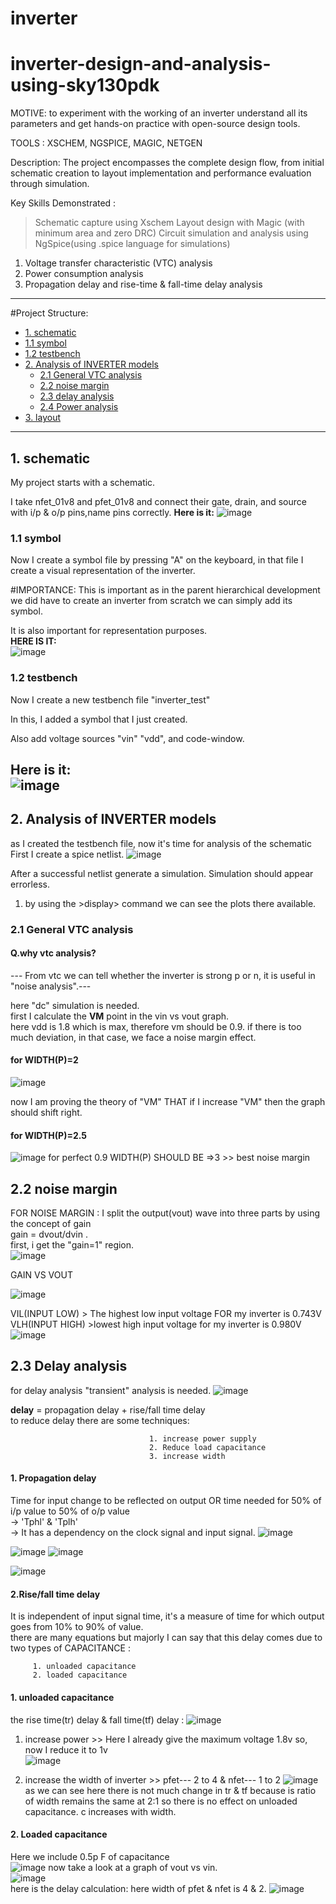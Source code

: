 # inverter
# inverter-design-and-analysis-using-sky130pdk  
MOTIVE: to experiment with the working of an inverter understand all its parameters and get hands-on practice with open-source design tools.  

TOOLS : XSCHEM, NGSPICE, MAGIC, NETGEN   

Description: The project encompasses the complete design flow, from initial schematic creation to layout implementation and performance evaluation through simulation.

Key Skills Demonstrated :
>Schematic capture using Xschem
>Layout design with Magic (with minimum area and zero DRC)
>Circuit simulation and analysis using NgSpice(using .spice language for simulations)
   1. Voltage transfer characteristic (VTC) analysis
   2. Power consumption analysis
   3. Propagation delay and rise-time & fall-time delay analysis
---

#Project Structure:
 - [1. schematic](#1-schematic)
  - [1.1 symbol](#11-symbol)
  - [1.2 testbench](#12-testbench)
- [2. Analysis of INVERTER models](#2-Analysis-of-INVERTER-models)
  - [2.1 General VTC analysis](#21-General-VTC-analysis)
  - [2.2 noise margin ](#22-noise-margin)
  - [2.3 delay analysis ](#22-delay-analysis)
  - [2.4 Power analysis](#23-power-analysis)
- [3. layout](#2-layout)
---
## 1. schematic 
>
My project starts with a schematic.
>		
 I take nfet_01v8 and pfet_01v8 and connect their gate, drain, and source with i/p & o/p pins,name pins correctly.
**Here is it:**
![image](https://github.com/Devyani-EC/inverter-/blob/main/Screenshot%20(41).png)

### 1.1 symbol
 Now I create a symbol file by pressing "A" on the keyboard, in that file I create a visual representation of the inverter.
>
  #IMPORTANCE:
 This is important as in the parent hierarchical development we did have to create an inverter from scratch we can simply add its symbol.
>
It is also important for representation purposes.      
**HERE IS IT:**  
![image](https://github.com/Devyani-EC/inverter-/blob/new-branch/images1/Screenshot%20(42).png)

### 1.2 testbench
>
Now I create a new testbench file "inverter_test"
>
 In this, I added a symbol that I just created.   
 
Also add voltage sources "vin" "vdd", and code-window.

**Here is it:**   
![image](https://github.com/Devyani-EC/inverter-/blob/new-branch/images1/Screenshot%20(55).png)
---
## 2. Analysis of INVERTER models
as I created the testbench file, now it's time  for analysis of the schematic
First I create a spice netlist.
![image](https://github.com/Devyani-EC/inverter-/blob/new-branch/images1/Screenshot%20(45).png)

After a successful netlist generate a simulation.
Simulation should appear errorless.
   1. by using the >display> command we can see the plots there available.

### 2.1 General VTC analysis
#### Q.why vtc analysis? 
  --- From vtc we can tell whether the inverter is strong p or n, it is useful in "noise analysis".--- 
  
here "dc" simulation is needed.     
first I calculate the **VM** point in the vin vs vout graph.  
here vdd is 1.8 which is max, therefore vm should be 0.9. if there is too much deviation, in that case, we face a noise margin effect.
#### for WIDTH(P)=2
![image](https://github.com/Devyani-EC/inverter-/blob/new-branch/images1/Screenshot%20(49).png)

now I am proving the theory of "VM" THAT if I increase "VM" then the graph should shift right.
#### for WIDTH(P)=2.5
![image](https://github.com/Devyani-EC/inverter-/blob/new-branch/images1/Screenshot%20(47).png)
for perfect 0.9 WIDTH(P) SHOULD BE =>3 >> best noise margin

## 2.2 noise margin 
FOR NOISE MARGIN : I split the output(vout) wave into three parts by using the concept of gain   
gain = dvout/dvin .    
 first, i get the "gain=1" region.  
![image](https://github.com/Devyani-EC/inverter-/blob/new-branch/images1/Screenshot%20(50).png)

GAIN VS VOUT

![image](https://github.com/Devyani-EC/inverter-/blob/new-branch/images1/Screenshot%20(52).png)

VIL(INPUT LOW) > The highest low input voltage FOR my inverter is 0.743V   
VLH(INPUT HIGH) >lowest high input voltage for my inverter is 0.980V
![image](https://github.com/Devyani-EC/inverter-/blob/new-branch/images1/Screenshot%20(54).png)

## 2.3 Delay analysis 
for delay analysis "transient" analysis is needed.
![image](https://github.com/Devyani-EC/inverter-/blob/new-branch/images1/Screenshot%20(56).png)  

**delay** = propagation delay + rise/fall time delay  
to reduce delay there are some techniques:

                                   1. increase power supply
                                   2. Reduce load capacitance 
                                   3. increase width
                                   
#### 1. Propagation delay
  Time for input change to be reflected on output OR  time needed for 50% of i/p value to 50% of o/p value     
 -> 'Tphl' & 'Tplh'   
 -> It has a dependency on the clock signal and input signal.
 ![image](https://github.com/Devyani-EC/inverter-/blob/new-branch/images1/Screenshot%20(58).png)

![image](https://github.com/Devyani-EC/inverter-/blob/new-branch/images1/Screenshot%20(60).png)
![image](https://github.com/Devyani-EC/inverter-/blob/new-branch/images1/Screenshot%20(61).png)


![image](https://github.com/Devyani-EC/inverter-/blob/new-branch/images1/Screenshot%20(62).png)  
#### 2.Rise/fall time delay 
   It is independent  of  input signal time, it's a measure of time for which output goes from 10% to 90% of value.  
   there are many equations but majorly I can say that this delay comes due to two types of CAPACITANCE :  
                                                                                                    
         1. unloaded capacitance
         2. loaded capacitance 
#### 1. unloaded capacitance 
   the rise time(tr) delay & fall time(tf) delay :
![image](https://github.com/Devyani-EC/inverter-/blob/new-branch/images1/Screenshot%20(81).png)   

1. increase power  >> Here I already give the maximum voltage 1.8v so, now I reduce it to 1v   
![image](https://github.com/Devyani-EC/inverter-/blob/new-branch/images1/Screenshot%20(65).png)   

3. increase the width of inverter  >> pfet--- 2 to 4 & nfet--- 1 to 2
![image](https://github.com/Devyani-EC/inverter-/blob/new-branch/images1/Screenshot%20(84).png)
as we can see here there is  not much change in tr & tf because is ratio of width remains the same at 2:1 so there is no effect on unloaded capacitance. c increases with width.
        
#### 2. Loaded capacitance 
Here we include 0.5p F of capacitance   
 ![image](https://github.com/Devyani-EC/inverter-/blob/new-branch/images1/Screenshot%20(71).png)
 now take a look at a graph of vout vs vin.  
![image](https://github.com/Devyani-EC/inverter-/blob/new-branch/images1/Screenshot%20(72).png)  
here is the delay calculation: here width of pfet & nfet is 4 & 2.
![image](https://github.com/Devyani-EC/inverter-/blob/new-branch/images1/Screenshot%20(76).png)

